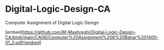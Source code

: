 # Digital-Logic-Design-CA
Computer Assignment of Digital Logic Design


[embed]https://github.com/M-Mashreghi/Digital-Logic-Design-CA/blob/main/CA06/Computer%20Assignment%206%20Bahar%201400-01_3.pdf[/embed]
